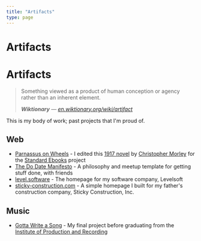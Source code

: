 ```yaml
---
title: "Artifacts"
type: page
---
```


# Artifacts
# Artifacts

> Something viewed as a product of human conception or agency rather than an inherent element.
> 
> ***Wiktionary*** — <cite>[en.wiktionary.org/wiki/artifact][1]</cite>

This is my body of work; past projects that I'm proud of.

## Web

- [Parnassus on Wheels][2] - I edited this [1917 novel][3] by [Christopher Morley][4] for the [Standard Ebooks][5] project
- [The Do Date Manifesto][6] - A philosophy and meetup template for getting stuff done, with friends
- [level.software][7] - The homepage for my software company, Levelsoft
- [sticky-construction.com][8] - A simple homepage I built for my father's construction company, Sticky Construction, Inc.

## Music

- [Gotta Write a Song][9] - My final project before graduating from the [Institute of Production and Recording][10]

[1]:	https://en.wiktionary.org/wiki/artifact
[2]:	https://standardebooks.org/ebooks/christopher-morley/parnassus-on-wheels "Parnassus on Wheels, by Christopher Morley | Standard Ebooks"
[3]:	https://en.wikipedia.org/wiki/Parnassus_on_Wheels "Parnassus on Wheels - Wikipedia"
[4]:	https://en.wikipedia.org/wiki/Christopher_Morley "Christopher Morley - Wikipedia"
[5]:	https://standardebooks.org "Standard Ebooks"
[6]:	#
[7]:	https://level.software
[8]:	http://sticky-construction.com
[9]:	https://soundcloud.com/hisaac/gotta-write-a-song-mastered
[10]:	https://www.ipr.edu